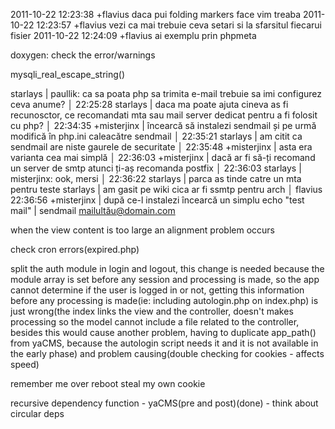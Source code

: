 2011-10-22 12:23:38	+flavius	daca pui folding markers face vim treaba
2011-10-22 12:23:57	+flavius	vezi ca mai trebuie ceva setari si la sfarsitul fiecarui fisier
2011-10-22 12:24:09	+flavius	ai exemplu prin phpmeta

doxygen: check the error/warnings

mysqli_real_escape_string()

 starlays | paullik: ca sa poata php sa trimita e-mail trebuie sa imi configurez ceva anume?                                          │
22:25:28    starlays | daca ma poate ajuta cineva as fi recunosctor, ce recomandati mta sau mail server dedicat pentru a fi folosit cu php?      │
22:34:35 +misterjinx | încearcă să instalezi sendmail și pe urmă modifică în php.ini caleacătre sendmail                                         │
22:35:21    starlays | am citit ca sendmail are niste gaurele de securitate                                                                      │
22:35:48 +misterjinx | asta era varianta cea mai simplă                                                                                          │
22:36:03 +misterjinx | dacă ar fi să-ți recomand un server de smtp atunci ți-aș recomanda postfix                                                │
22:36:03    starlays | misterjinx: ook, mersi                                                                                                    │
22:36:22    starlays | parca as tinde catre un mta pentru teste
starlays | am gasit pe wiki cica ar fi ssmtp pentru arch                                                                             │ flavius  
22:36:56 +misterjinx | după ce-l instalezi încearcă un simplu echo "test mail" | sendmail mailultău@domain.com

when the view content is too large an alignment problem occurs

check cron errors(expired.php)

split the auth module in login and logout, this change is needed because the
module array is set before any session and processing is made, so the app cannot
determine if the user is logged in or not, getting this information before
any processing is made(ie: including autologin.php on index.php) is just
wrong(the index links the view and the controller, doesn't makes processing so
the model cannot include a file related to the controller, besides this would
cause another problem, having to duplicate app_path() from yaCMS, because the
autologin script needs it and it is not available in the early phase)
and problem causing(double checking for cookies - affects speed)

remember me over reboot
steal my own cookie

recursive dependency function - yaCMS(pre and post)(done) - think about circular deps
